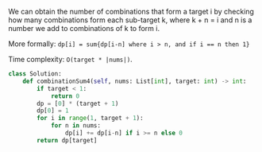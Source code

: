 We can obtain the number of combinations that form a target i by checking how many combinations form each sub-target k, where k + n = i and n is a number we add to combinations of k to form i.  

More formally: 
    `dp[i] = sum{dp[i-n] where i > n, and if i == n then 1}`

Time complexity: `O(target * |nums|)`. 

```python
class Solution:
    def combinationSum4(self, nums: List[int], target: int) -> int:
        if target < 1:
            return 0
        dp = [0] * (target + 1)
        dp[0] = 1
        for i in range(1, target + 1):
            for n in nums:
                dp[i] += dp[i-n] if i >= n else 0
        return dp[target]
```